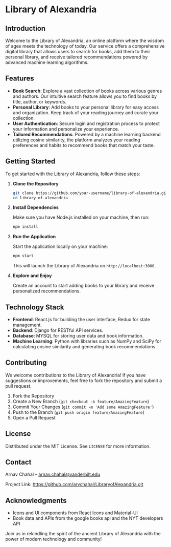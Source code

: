 # Library of Alexandria

## Introduction

Welcome to the Library of Alexandria, an online platform where the wisdom of ages meets the technology of today. Our service offers a comprehensive digital library that allows users to search for books, add them to their personal library, and receive tailored recommendations powered by advanced machine learning algorithms.

## Features

- **Book Search**: Explore a vast collection of books across various genres and authors. Our intuitive search feature allows you to find books by title, author, or keywords.
- **Personal Library**: Add books to your personal library for easy access and organization. Keep track of your reading journey and curate your collection.
- **User Authentication**: Secure login and registration process to protect your information and personalize your experience.
- **Tailored Recommendations**: Powered by a machine learning backend utilizing cosine similarity, the platform analyzes your reading preferences and habits to recommend books that match your taste.

## Getting Started

To get started with the Library of Alexandria, follow these steps:

1. **Clone the Repository**
   
   ```bash
   git clone https://github.com/your-username/library-of-alexandria.git
   cd library-of-alexandria
   ```

2. **Install Dependencies**
   
   Make sure you have Node.js installed on your machine, then run:

   ```bash
   npm install
   ```

3. **Run the Application**
   
   Start the application locally on your machine:

   ```bash
   npm start
   ```

   This will launch the Library of Alexandria on `http://localhost:3000`.

4. **Explore and Enjoy**
   
   Create an account to start adding books to your library and receive personalized recommendations.

## Technology Stack

- **Frontend**: React.js for building the user interface, Redux for state management.
- **Backend**: Django for RESTful API services.
- **Database**: MYSQL for storing user data and book information.
- **Machine Learning**: Python with libraries such as NumPy and SciPy for calculating cosine similarity and generating book recommendations.

## Contributing

We welcome contributions to the Library of Alexandria! If you have suggestions or improvements, feel free to fork the repository and submit a pull request.

1. Fork the Repository
2. Create a New Branch (`git checkout -b feature/AmazingFeature`)
3. Commit Your Changes (`git commit -m 'Add some AmazingFeature'`)
4. Push to the Branch (`git push origin feature/AmazingFeature`)
5. Open a Pull Request

## License

Distributed under the MIT License. See `LICENSE` for more information.

## Contact

Arnav Chahal – arnav.chahal@vanderbilt.edu

Project Link: https://github.com/arvchahal/LibraryofAlexandria.git

## Acknowledgments

- Icons and UI components from React Icons and Material-UI
- Book data and APIs from the google books api and the NYT developers API

Join us in rekindling the spirit of the ancient Library of Alexandria with the power of modern technology and community!

